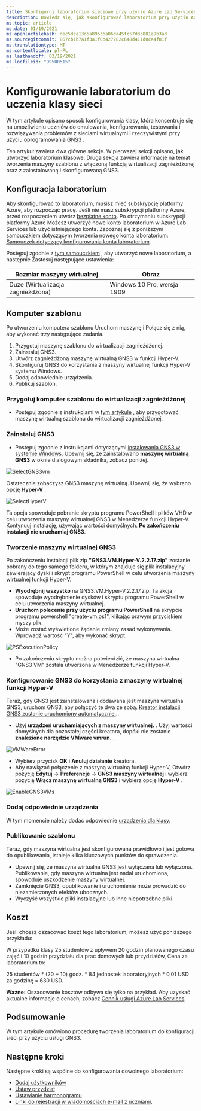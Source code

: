 ```yaml
---
title: Skonfiguruj laboratorium sieciowe przy użyciu Azure Lab Services i GNS3 | Microsoft Docs
description: Dowiedz się, jak skonfigurować laboratorium przy użyciu Azure Lab Services do uczenia sieci za pomocą usługi GNS3.
ms.topic: article
ms.date: 01/19/2021
ms.openlocfilehash: dec5dea13d5a89536a06da45fc57d33881a9b3ad
ms.sourcegitcommit: 867cb1b7a1f3a1f0b427282c648d411d0ca4f81f
ms.translationtype: MT
ms.contentlocale: pl-PL
ms.lasthandoff: 03/19/2021
ms.locfileid: "99500515"
---
```

# <a name="set-up-a-lab-to-teach-a-networking-class"></a>Konfigurowanie laboratorium do uczenia klasy sieci 
W tym artykule opisano sposób konfigurowania klasy, która koncentruje się na umożliwieniu uczniów do emulowania, konfigurowania, testowania i rozwiązywania problemów z sieciami wirtualnymi i rzeczywistymi przy użyciu oprogramowania [GNS3](https://www.gns3.com/) . 

Ten artykuł zawiera dwa główne sekcje. W pierwszej sekcji opisano, jak utworzyć laboratorium klasowe. Druga sekcja zawiera informacje na temat tworzenia maszyny szablonu z włączoną funkcją wirtualizacji zagnieżdżonej oraz z zainstalowaną i skonfigurowaną GNS3.

## <a name="lab-configuration"></a>Konfiguracja laboratorium
Aby skonfigurować to laboratorium, musisz mieć subskrypcję platformy Azure, aby rozpocząć pracę. Jeśli nie masz subskrypcji platformy Azure, przed rozpoczęciem utwórz [bezpłatne konto](https://azure.microsoft.com/free/). Po otrzymaniu subskrypcji platformy Azure Możesz utworzyć nowe konto laboratorium w Azure Lab Services lub użyć istniejącego konta. Zapoznaj się z poniższym samouczkiem dotyczącym tworzenia nowego konta laboratorium: [Samouczek dotyczący konfigurowania konta laboratorium](tutorial-setup-lab-account.md).

Postępuj zgodnie z [tym samouczkiem](tutorial-setup-classroom-lab.md) , aby utworzyć nowe laboratorium, a następnie Zastosuj następujące ustawienia:

| Rozmiar maszyny wirtualnej | Obraz |
| -------------------- | ----- | 
| Duże (Wirtualizacja zagnieżdżona) | Windows 10 Pro, wersja 1909 |

## <a name="template-machine"></a>Komputer szablonu 

Po utworzeniu komputera szablonu Uruchom maszynę i Połącz się z nią, aby wykonać trzy następujące zadania. 
 
1. Przygotuj maszynę szablonu do wirtualizacji zagnieżdżonej.
2. Zainstaluj GNS3.
3. Utwórz zagnieżdżoną maszynę wirtualną GNS3 w funkcji Hyper-V.
4. Skonfiguruj GNS3 do korzystania z maszyny wirtualnej funkcji Hyper-V systemu Windows.
5. Dodaj odpowiednie urządzenia.
6. Publikuj szablon.


### <a name="prepare-template-machine-for-nested-virtualization"></a>Przygotuj komputer szablonu do wirtualizacji zagnieżdżonej
- Postępuj zgodnie z instrukcjami w [tym artykule](how-to-enable-nested-virtualization-template-vm.md) , aby przygotować maszynę wirtualną szablonu do wirtualizacji zagnieżdżonej. 

### <a name="install-gns3"></a>Zainstaluj GNS3
- Postępuj zgodnie z instrukcjami dotyczącymi [instalowania GNS3 w systemie Windows](https://docs.gns3.com/docs/getting-started/installation/windows).  Upewnij się, że zainstalowano **maszynę wirtualną GNS3** w oknie dialogowym składnika, zobacz poniżej.

![SelectGNS3vm](./media/class-type-networking-gns3/gns3-select-vm.png)

Ostatecznie zobaczysz GNS3 maszynę wirtualną. Upewnij się, że wybrano opcję **Hyper-V** .

![SelectHyperV](./media/class-type-networking-gns3/gns3-vm-hyper-v.png)

  Ta opcja spowoduje pobranie skryptu programu PowerShell i plików VHD w celu utworzenia maszyny wirtualnej GNS3 w Menedżerze funkcji Hyper-V. Kontynuuj instalację, używając wartości domyślnych. **Po zakończeniu instalacji nie uruchamiaj GNS3**.

### <a name="create-gns3-vm"></a>Tworzenie maszyny wirtualnej GNS3
Po zakończeniu instalacji plik zip **"GNS3.VM.Hyper-V.2.2.17.zip"** zostanie pobrany do tego samego folderu, w którym znajduje się plik instalacyjny zawierający dyski i skrypt programu PowerShell w celu utworzenia maszyny wirtualnej funkcji Hyper-V.
- **Wyodrębnij wszystko** na GNS3.VM.Hyper-V.2.2.17.zip.  Ta akcja spowoduje wyodrębnienie dysków i skryptu programu PowerShell w celu utworzenia maszyny wirtualnej.
- **Uruchom polecenie przy użyciu programu PowerShell** na skrypcie programu powershell "create-vm.ps1", klikając prawym przyciskiem myszy plik.
- Może zostać wyświetlone żądanie zmiany zasad wykonywania. Wprowadź wartość "Y", aby wykonać skrypt.

![PSExecutionPolicy](./media/class-type-networking-gns3/powershell-execution-policy-change.png)

- Po zakończeniu skryptu można potwierdzić, że maszyna wirtualna "GNS3 VM" została utworzona w Menedżerze funkcji Hyper-V.

### <a name="configure-gns3-to-use-hyper-v-vm"></a>Konfigurowanie GNS3 do korzystania z maszyny wirtualnej funkcji Hyper-V
Teraz, gdy GNS3 jest zainstalowana i dodawana jest maszyna wirtualna GNS3, uruchom GNS3, aby połączyć te dwa ze sobą.  [Kreator instalacji GNS3 zostanie uruchomiony automatycznie.](https://docs.gns3.com/docs/getting-started/setup-wizard-gns3-vm#local-gns3-vm-setup-wizard)..  
- Użyj **urządzeń uruchamiających z maszyny wirtualnej.** .  Użyj wartości domyślnych dla pozostałej części kreatora, dopóki nie zostanie **znalezione narzędzie VMware vmrun.** .

![VMWareError](./media/class-type-networking-gns3/gns3-vmware-vmrun-tool-not-found.png)

- Wybierz przycisk **OK** i **Anuluj działanie** kreatora.
- Aby nawiązać połączenie z maszyną wirtualną funkcji Hyper-V, Otwórz pozycję **Edytuj**  ->  **Preferencje**  ->  **GNS3 maszyny wirtualnej** i wybierz pozycję **Włącz maszynę wirtualną GNS3** i wybierz opcję **Hyper-V** .
 
![EnableGNS3VMs](./media/class-type-networking-gns3/gns3-preference-vm.png)

### <a name="add-appropriate-appliances"></a>Dodaj odpowiednie urządzenia

W tym momencie należy dodać odpowiednie [urządzenia dla klasy.](https://docs.gns3.com/docs/using-gns3/beginners/install-from-marketplace)

### <a name="publish-template"></a>Publikowanie szablonu

Teraz, gdy maszyna wirtualna jest skonfigurowana prawidłowo i jest gotowa do opublikowania, istnieje kilka kluczowych punktów do sprawdzenia.
- Upewnij się, że maszyna wirtualna GNS3 jest wyłączana lub wyłączona.  Publikowanie, gdy maszyna wirtualna jest nadal uruchomiona, spowoduje uszkodzenie maszyny wirtualnej.
- Zamknięcie GNS3, opublikowanie i uruchomienie może prowadzić do niezamierzonych efektów ubocznych.
- Wyczyść wszystkie pliki instalacyjne lub inne niepotrzebne pliki.

## <a name="cost"></a>Koszt  

Jeśli chcesz oszacować koszt tego laboratorium, możesz użyć poniższego przykładu: 
 
W przypadku klasy 25 studentów z upływem 20 godzin planowanego czasu zajęć i 10 godzin przydziału dla prac domowych lub przydziałów, Cena za laboratorium to: 

25 studentów * (20 + 10) godz. * 84 jednostek laboratoryjnych * 0,01 USD za godzinę = 630 USD. 

**Ważne:** Oszacowanie kosztów odbywa się tylko na przykład.  Aby uzyskać aktualne informacje o cenach, zobacz [Cennik usługi Azure Lab Services](https://azure.microsoft.com/pricing/details/lab-services/).

## <a name="conclusion"></a>Podsumowanie
W tym artykule omówiono procedurę tworzenia laboratorium do konfiguracji sieci przy użyciu usługi GNS3.

## <a name="next-steps"></a>Następne kroki
Następne kroki są wspólne do konfigurowania dowolnego laboratorium:

- [Dodaj użytkowników](tutorial-setup-classroom-lab.md#add-users-to-the-lab)
- [Ustaw przydział](how-to-configure-student-usage.md#set-quotas-for-users)
- [Ustawianie harmonogramu](tutorial-setup-classroom-lab.md#set-a-schedule-for-the-lab) 
- [Linki do rejestracji w wiadomościach e-mail z uczniami](how-to-configure-student-usage.md#send-invitations-to-users).